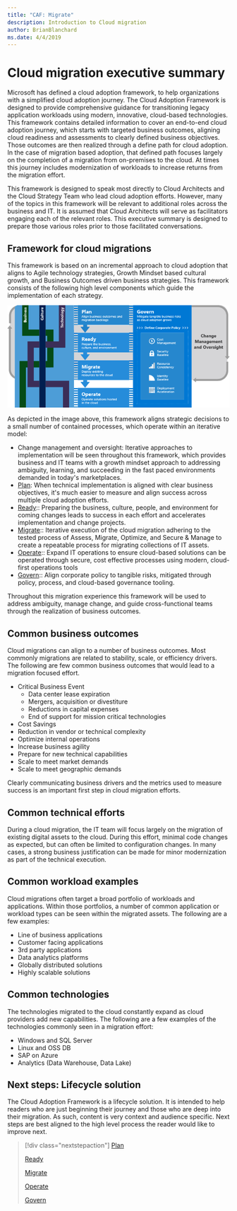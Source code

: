 ```yaml
---
title: "CAF: Migrate"
description: Introduction to Cloud migration
author: BrianBlanchard
ms.date: 4/4/2019
---
```


# Cloud migration executive summary

Microsoft has defined a cloud adoption framework, to help organizations with a simplified cloud adoption journey. The Cloud Adoption Framework is designed to provide comprehensive guidance for transitioning legacy application workloads using modern, innovative, cloud-based technologies. This framework contains detailed information to cover an end-to-end cloud adoption journey, which starts with targeted business outcomes, aligning cloud readiness and assessments to clearly defined business objectives. Those outcomes are then realized through a define path for cloud adoption. In the case of migration based adoption, that defined path focuses largely on the completion of a migration from on-premises to the cloud. At times this journey includes modernization of workloads to increase returns from the migration effort.

This framework is designed to speak most directly to Cloud Architects and the Cloud Strategy Team who lead cloud adoption efforts. However, many of the topics in this framework will be relevant to additional roles across the business and IT. It is assumed that Cloud Architects will serve as facilitators engaging each of the relevant roles. This executive summary is designed to prepare those various roles prior to those facilitated conversations.

## Framework for cloud migrations

This framework is based on an incremental approach to cloud adoption that aligns to Agile technology strategies, Growth Mindset based cultural growth, and Business Outcomes driven business strategies. This framework consists of the following high level components which guide the implementation of each strategy.

![Cloud Adoption Framework's approach to cloud migration](../_images/migrate.png)

As depicted in the image above, this framework aligns strategic decisions to a small number of contained processes, which operate within an iterative model:

- Change management and oversight: Iterative approaches to implementation will be seen throughout this framework, which provides business and IT teams with a growth mindset approach to addressing ambiguity, learning, and succeeding in the fast paced environments demanded in today's marketplaces.
- [Plan](../plan/index.md): When technical implementation is aligned with clear business objectives, it's much easier to measure and align success across multiple cloud adoption efforts.
- [Ready](../ready/index.md):: Preparing the business, culture, people, and environment for coming changes leads to success in each effort and accelerates implementation and change projects.
- [Migrate](../migrate/index.md):: Iterative execution of the cloud migration adhering to the tested process of Assess, Migrate, Optimize, and Secure & Manage to create a repeatable process for migrating collections of IT assets.
- [Operate](../operate/index.md):: Expand IT operations to ensure cloud-based solutions can be operated through secure, cost effective processes using modern, cloud-first operations tools
- [Govern](../govern/index.md):: Align corporate policy to tangible risks, mitigated through policy, process, and cloud-based governance tooling.

Throughout this migration experience this framework will be used to address ambiguity, manage change, and guide cross-functional teams through the realization of business outcomes.

## Common business outcomes

Cloud migrations can align to a number of business outcomes. Most commonly migrations are related to stability, scale, or efficiency drivers. The following are few common business outcomes that would lead to a migration focused effort.

- Critical Business Event
    - Data center lease expiration
    - Mergers, acquisition or divestiture
    - Reductions in capital expenses
    - End of support for mission critical technologies
- Cost Savings
- Reduction in vendor or technical complexity
- Optimize internal operations
- Increase business agility
- Prepare for new technical capabilities
- Scale to meet market demands
- Scale to meet geographic demands

Clearly communicating business drivers and the metrics used to measure success is an important first step in cloud migration efforts.

## Common technical efforts

During a cloud migration, the IT team will focus largely on the migration of existing digital assets to the cloud. During this effort, minimal code changes as expected, but can often be limited to configuration changes. In many cases, a strong business justification can be made for minor modernization as part of the technical execution.

## Common workload examples

Cloud migrations often target a broad portfolio of workloads and applications. Within those portfolios, a number of common application or workload types can be seen within the migrated assets. The following are a few examples:

- Line of business applications
- Customer facing applications
- 3rd party applications
- Data analytics platforms
- Globally distributed solutions
- Highly scalable solutions

## Common technologies

The technologies migrated to the cloud constantly expand as cloud providers add new capabilities. The following are a few examples of the technologies commonly seen in a migration effort:

- Windows and SQL Server
- Linux and OSS DB
- SAP on Azure
- Analytics (Data Warehouse, Data Lake)

## Next steps: Lifecycle solution

The Cloud Adoption Framework is a lifecycle solution. It is intended to help readers who are just beginning their journey and those who are deep into their migration. As such, content is very context and audience specific. Next steps are best aligned to the high level process the reader would like to improve next.

> [!div class="nextstepaction"]
> [Plan](../plan/index.md)
>
> [Ready](../ready/index.md)
>
> [Migrate](../migrate/index.md)
>
> [Operate](../operate/index.md)
>
> [Govern](../govern/index.md)
